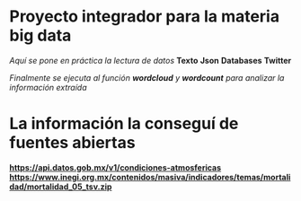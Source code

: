 # Proyecto integrador para la materia big data
_Aquí se pone en práctica la lectura de datos_
**Texto**
**Json**
**Databases**
**Twitter**

_Finalmente se ejecuta al función **wordcloud** y **wordcount** para analizar la información extraída_

# La información la conseguí de fuentes abiertas
**https://api.datos.gob.mx/v1/condiciones-atmosfericas**
**https://www.inegi.org.mx/contenidos/masiva/indicadores/temas/mortalidad/mortalidad_05_tsv.zip**
